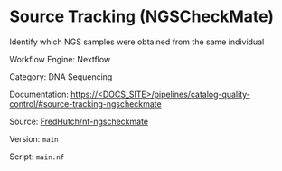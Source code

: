 # Source Tracking (NGSCheckMate)

Identify which NGS samples were obtained from the same individual


Workflow Engine: Nextflow


Category: DNA Sequencing


Documentation: [https://<DOCS_SITE>/pipelines/catalog-quality-control/#source-tracking-ngscheckmate](https://<DOCS_SITE>/pipelines/catalog-quality-control/#source-tracking-ngscheckmate)


Source: [FredHutch/nf-ngscheckmate](FredHutch/nf-ngscheckmate)


Version: `main`


Script: `main.nf`
